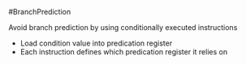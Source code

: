 #BranchPrediction 

Avoid branch prediction by using conditionally executed instructions

- Load condition value into predication register
- Each instruction defines which predication register it relies on

